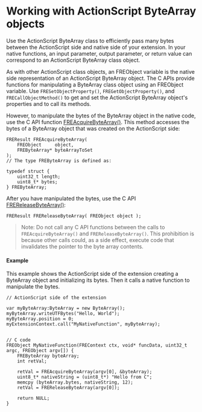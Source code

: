 # Working with ActionScript ByteArray objects

Use the ActionScript ByteArray class to efficiently pass many bytes between the
ActionScript side and native side of your extension. In your native functions,
an input parameter, output parameter, or return value can correspond to an
ActionScript ByteArray class object.

As with other ActionScript class objects, an FREObject variable is the native
side representation of an ActionScript ByteArray object. The C APIs provide
functions for manipulating a ByteArray class object using an FREObject variable.
Use `FRESetObjectProperty()`, `FREGetObjectProperty()`, and
`FRECallObjectMethod()` to get and set the ActionScript ByteArray object's
properties and to call its methods.

However, to manipulate the bytes of the ByteArray object in the native code, use
the C API function
[FREAcquireByteArray()](../../native-c-api-reference/functions-you-use/freacquirebytearray.md).
This method accesses the bytes of a ByteArray object that was created on the
ActionScript side:

    FREResult FREAcquireByteArray(
        FREObject     object,
        FREByteArray* byteArrayToSet
    );
    // The type FREByteArray is defined as:

    typedef struct {
        uint32_t length;
        uint8_t* bytes;
    } FREByteArray;

After you have manipulated the bytes, use the C API
[FREReleaseByteArray()](../../native-c-api-reference/functions-you-use/frereleasebytearray.md):

    FREResult FREReleaseByteArray( FREObject object );

> Note: Do not call any C API functions between the calls to
> `FREAcquireByteArray()` and `FREReleaseByteArray()`. This prohibition is
> because other calls could, as a side effect, execute code that invalidates the
> pointer to the byte array contents.

#### Example

This example shows the ActionScript side of the extension creating a ByteArray
object and initializing its bytes. Then it calls a native function to manipulate
the bytes.

    // ActionScript side of the extension

    var myByteArray:ByteArray = new ByteArray();
    myByteArray.writeUTFBytes("Hello, World");
    myByteArray.position = 0;
    myExtensionContext.call("MyNativeFunction", myByteArray);


    // C code
    FREObject MyNativeFunction(FREContext ctx, void* funcData, uint32_t argc, FREObject argv[]) {
        FREByteArray byteArray;
        int retVal;

        retVal = FREAcquireByteArray(argv[0], &byteArray);
        uint8_t* nativeString = (uint8_t*) "Hello from C";
        memcpy (byteArray.bytes, nativeString, 12);
        retVal = FREReleaseByteArray(argv[0]);

        return NULL;
    }
